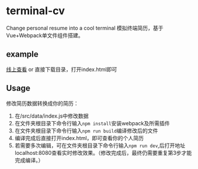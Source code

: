 # terminal-cv
Change personal resume into a cool terminal
模拟终端简历，基于Vue+Webpack单文件组件搭建。
## example
[线上查看](http://daisykoo.rezelchen.com/resume/) or 直接下载目录，打开index.html即可
## Usage
修改简历数据转换成你的简历：
1. 在/src/data/index.js中修改数据
2. 在文件夹根目录下命令行输入`npm install`安装webpack及所需插件
3. 在文件夹根目录下命令行输入`npm run build`编译修改后的文件
4. 编译完成后直接打开index.html，即可查看你的个人简历
5. 若需要多次编辑，可在文件夹根目录下命令行输入`npm run dev`,后打开地址localhost:8080查看实时修改效果。（修改完成后，最终仍需要重复第3步才能完成编译。）
